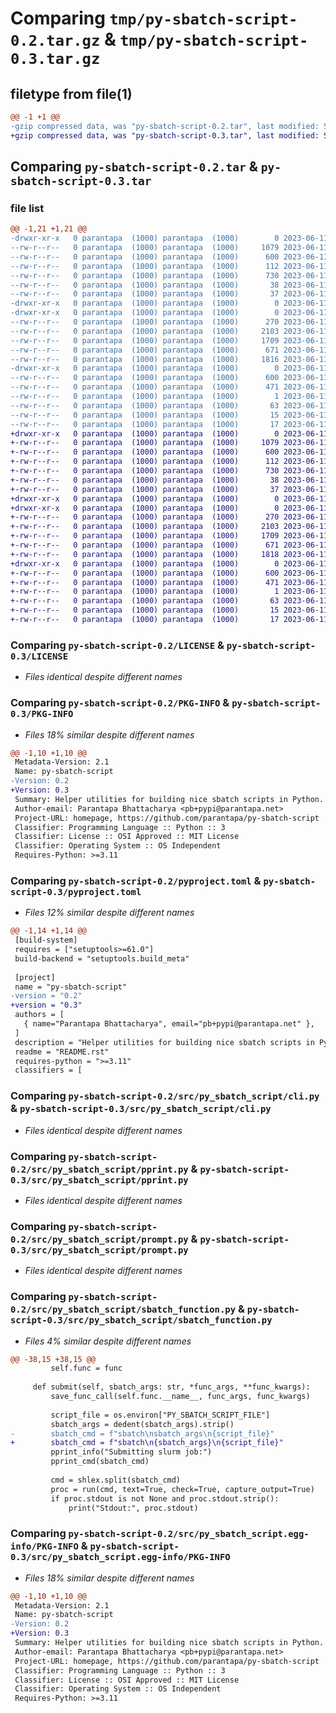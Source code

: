 # Comparing `tmp/py-sbatch-script-0.2.tar.gz` & `tmp/py-sbatch-script-0.3.tar.gz`

## filetype from file(1)

```diff
@@ -1 +1 @@
-gzip compressed data, was "py-sbatch-script-0.2.tar", last modified: Sun Jun 11 18:01:03 2023, max compression
+gzip compressed data, was "py-sbatch-script-0.3.tar", last modified: Sun Jun 11 18:02:43 2023, max compression
```

## Comparing `py-sbatch-script-0.2.tar` & `py-sbatch-script-0.3.tar`

### file list

```diff
@@ -1,21 +1,21 @@
-drwxr-xr-x   0 parantapa  (1000) parantapa  (1000)        0 2023-06-11 18:01:03.596246 py-sbatch-script-0.2/
--rw-r--r--   0 parantapa  (1000) parantapa  (1000)     1079 2023-06-11 14:11:02.000000 py-sbatch-script-0.2/LICENSE
--rw-r--r--   0 parantapa  (1000) parantapa  (1000)      600 2023-06-11 18:01:03.592913 py-sbatch-script-0.2/PKG-INFO
--rw-r--r--   0 parantapa  (1000) parantapa  (1000)      112 2023-06-11 17:39:28.000000 py-sbatch-script-0.2/README.rst
--rw-r--r--   0 parantapa  (1000) parantapa  (1000)      730 2023-06-11 18:00:59.000000 py-sbatch-script-0.2/pyproject.toml
--rw-r--r--   0 parantapa  (1000) parantapa  (1000)       38 2023-06-11 18:01:03.596246 py-sbatch-script-0.2/setup.cfg
--rw-r--r--   0 parantapa  (1000) parantapa  (1000)       37 2023-06-11 17:39:56.000000 py-sbatch-script-0.2/setup.py
-drwxr-xr-x   0 parantapa  (1000) parantapa  (1000)        0 2023-06-11 18:01:03.592913 py-sbatch-script-0.2/src/
-drwxr-xr-x   0 parantapa  (1000) parantapa  (1000)        0 2023-06-11 18:01:03.592913 py-sbatch-script-0.2/src/py_sbatch_script/
--rw-r--r--   0 parantapa  (1000) parantapa  (1000)      270 2023-06-11 17:35:59.000000 py-sbatch-script-0.2/src/py_sbatch_script/__init__.py
--rw-r--r--   0 parantapa  (1000) parantapa  (1000)     2103 2023-06-11 18:00:47.000000 py-sbatch-script-0.2/src/py_sbatch_script/cli.py
--rw-r--r--   0 parantapa  (1000) parantapa  (1000)     1709 2023-06-11 17:30:14.000000 py-sbatch-script-0.2/src/py_sbatch_script/pprint.py
--rw-r--r--   0 parantapa  (1000) parantapa  (1000)      671 2023-06-11 17:36:21.000000 py-sbatch-script-0.2/src/py_sbatch_script/prompt.py
--rw-r--r--   0 parantapa  (1000) parantapa  (1000)     1816 2023-06-11 18:00:46.000000 py-sbatch-script-0.2/src/py_sbatch_script/sbatch_function.py
-drwxr-xr-x   0 parantapa  (1000) parantapa  (1000)        0 2023-06-11 18:01:03.592913 py-sbatch-script-0.2/src/py_sbatch_script.egg-info/
--rw-r--r--   0 parantapa  (1000) parantapa  (1000)      600 2023-06-11 18:01:03.000000 py-sbatch-script-0.2/src/py_sbatch_script.egg-info/PKG-INFO
--rw-r--r--   0 parantapa  (1000) parantapa  (1000)      471 2023-06-11 18:01:03.000000 py-sbatch-script-0.2/src/py_sbatch_script.egg-info/SOURCES.txt
--rw-r--r--   0 parantapa  (1000) parantapa  (1000)        1 2023-06-11 18:01:03.000000 py-sbatch-script-0.2/src/py_sbatch_script.egg-info/dependency_links.txt
--rw-r--r--   0 parantapa  (1000) parantapa  (1000)       63 2023-06-11 18:01:03.000000 py-sbatch-script-0.2/src/py_sbatch_script.egg-info/entry_points.txt
--rw-r--r--   0 parantapa  (1000) parantapa  (1000)       15 2023-06-11 18:01:03.000000 py-sbatch-script-0.2/src/py_sbatch_script.egg-info/requires.txt
--rw-r--r--   0 parantapa  (1000) parantapa  (1000)       17 2023-06-11 18:01:03.000000 py-sbatch-script-0.2/src/py_sbatch_script.egg-info/top_level.txt
+drwxr-xr-x   0 parantapa  (1000) parantapa  (1000)        0 2023-06-11 18:02:43.236241 py-sbatch-script-0.3/
+-rw-r--r--   0 parantapa  (1000) parantapa  (1000)     1079 2023-06-11 14:11:02.000000 py-sbatch-script-0.3/LICENSE
+-rw-r--r--   0 parantapa  (1000) parantapa  (1000)      600 2023-06-11 18:02:43.236241 py-sbatch-script-0.3/PKG-INFO
+-rw-r--r--   0 parantapa  (1000) parantapa  (1000)      112 2023-06-11 17:39:28.000000 py-sbatch-script-0.3/README.rst
+-rw-r--r--   0 parantapa  (1000) parantapa  (1000)      730 2023-06-11 18:02:39.000000 py-sbatch-script-0.3/pyproject.toml
+-rw-r--r--   0 parantapa  (1000) parantapa  (1000)       38 2023-06-11 18:02:43.236241 py-sbatch-script-0.3/setup.cfg
+-rw-r--r--   0 parantapa  (1000) parantapa  (1000)       37 2023-06-11 17:39:56.000000 py-sbatch-script-0.3/setup.py
+drwxr-xr-x   0 parantapa  (1000) parantapa  (1000)        0 2023-06-11 18:02:43.232908 py-sbatch-script-0.3/src/
+drwxr-xr-x   0 parantapa  (1000) parantapa  (1000)        0 2023-06-11 18:02:43.232908 py-sbatch-script-0.3/src/py_sbatch_script/
+-rw-r--r--   0 parantapa  (1000) parantapa  (1000)      270 2023-06-11 17:35:59.000000 py-sbatch-script-0.3/src/py_sbatch_script/__init__.py
+-rw-r--r--   0 parantapa  (1000) parantapa  (1000)     2103 2023-06-11 18:00:47.000000 py-sbatch-script-0.3/src/py_sbatch_script/cli.py
+-rw-r--r--   0 parantapa  (1000) parantapa  (1000)     1709 2023-06-11 17:30:14.000000 py-sbatch-script-0.3/src/py_sbatch_script/pprint.py
+-rw-r--r--   0 parantapa  (1000) parantapa  (1000)      671 2023-06-11 17:36:21.000000 py-sbatch-script-0.3/src/py_sbatch_script/prompt.py
+-rw-r--r--   0 parantapa  (1000) parantapa  (1000)     1818 2023-06-11 18:02:33.000000 py-sbatch-script-0.3/src/py_sbatch_script/sbatch_function.py
+drwxr-xr-x   0 parantapa  (1000) parantapa  (1000)        0 2023-06-11 18:02:43.236241 py-sbatch-script-0.3/src/py_sbatch_script.egg-info/
+-rw-r--r--   0 parantapa  (1000) parantapa  (1000)      600 2023-06-11 18:02:43.000000 py-sbatch-script-0.3/src/py_sbatch_script.egg-info/PKG-INFO
+-rw-r--r--   0 parantapa  (1000) parantapa  (1000)      471 2023-06-11 18:02:43.000000 py-sbatch-script-0.3/src/py_sbatch_script.egg-info/SOURCES.txt
+-rw-r--r--   0 parantapa  (1000) parantapa  (1000)        1 2023-06-11 18:02:43.000000 py-sbatch-script-0.3/src/py_sbatch_script.egg-info/dependency_links.txt
+-rw-r--r--   0 parantapa  (1000) parantapa  (1000)       63 2023-06-11 18:02:43.000000 py-sbatch-script-0.3/src/py_sbatch_script.egg-info/entry_points.txt
+-rw-r--r--   0 parantapa  (1000) parantapa  (1000)       15 2023-06-11 18:02:43.000000 py-sbatch-script-0.3/src/py_sbatch_script.egg-info/requires.txt
+-rw-r--r--   0 parantapa  (1000) parantapa  (1000)       17 2023-06-11 18:02:43.000000 py-sbatch-script-0.3/src/py_sbatch_script.egg-info/top_level.txt
```

### Comparing `py-sbatch-script-0.2/LICENSE` & `py-sbatch-script-0.3/LICENSE`

 * *Files identical despite different names*

### Comparing `py-sbatch-script-0.2/PKG-INFO` & `py-sbatch-script-0.3/PKG-INFO`

 * *Files 18% similar despite different names*

```diff
@@ -1,10 +1,10 @@
 Metadata-Version: 2.1
 Name: py-sbatch-script
-Version: 0.2
+Version: 0.3
 Summary: Helper utilities for building nice sbatch scripts in Python.
 Author-email: Parantapa Bhattacharya <pb+pypi@parantapa.net>
 Project-URL: homepage, https://github.com/parantapa/py-sbatch-script
 Classifier: Programming Language :: Python :: 3
 Classifier: License :: OSI Approved :: MIT License
 Classifier: Operating System :: OS Independent
 Requires-Python: >=3.11
```

### Comparing `py-sbatch-script-0.2/pyproject.toml` & `py-sbatch-script-0.3/pyproject.toml`

 * *Files 12% similar despite different names*

```diff
@@ -1,14 +1,14 @@
 [build-system]
 requires = ["setuptools>=61.0"]
 build-backend = "setuptools.build_meta"
 
 [project]
 name = "py-sbatch-script"
-version = "0.2"
+version = "0.3"
 authors = [
   { name="Parantapa Bhattacharya", email="pb+pypi@parantapa.net" },
 ]
 description = "Helper utilities for building nice sbatch scripts in Python."
 readme = "README.rst"
 requires-python = ">=3.11"
 classifiers = [
```

### Comparing `py-sbatch-script-0.2/src/py_sbatch_script/cli.py` & `py-sbatch-script-0.3/src/py_sbatch_script/cli.py`

 * *Files identical despite different names*

### Comparing `py-sbatch-script-0.2/src/py_sbatch_script/pprint.py` & `py-sbatch-script-0.3/src/py_sbatch_script/pprint.py`

 * *Files identical despite different names*

### Comparing `py-sbatch-script-0.2/src/py_sbatch_script/prompt.py` & `py-sbatch-script-0.3/src/py_sbatch_script/prompt.py`

 * *Files identical despite different names*

### Comparing `py-sbatch-script-0.2/src/py_sbatch_script/sbatch_function.py` & `py-sbatch-script-0.3/src/py_sbatch_script/sbatch_function.py`

 * *Files 4% similar despite different names*

```diff
@@ -38,15 +38,15 @@
         self.func = func
 
     def submit(self, sbatch_args: str, *func_args, **func_kwargs):
         save_func_call(self.func.__name__, func_args, func_kwargs)
 
         script_file = os.environ["PY_SBATCH_SCRIPT_FILE"]
         sbatch_args = dedent(sbatch_args).strip()
-        sbatch_cmd = f"sbatch\nsbatch_args\n{script_file}"
+        sbatch_cmd = f"sbatch\n{sbatch_args}\n{script_file}"
         pprint_info("Submitting slurm job:")
         pprint_cmd(sbatch_cmd)
 
         cmd = shlex.split(sbatch_cmd)
         proc = run(cmd, text=True, check=True, capture_output=True)
         if proc.stdout is not None and proc.stdout.strip():
             print("Stdout:", proc.stdout)
```

### Comparing `py-sbatch-script-0.2/src/py_sbatch_script.egg-info/PKG-INFO` & `py-sbatch-script-0.3/src/py_sbatch_script.egg-info/PKG-INFO`

 * *Files 18% similar despite different names*

```diff
@@ -1,10 +1,10 @@
 Metadata-Version: 2.1
 Name: py-sbatch-script
-Version: 0.2
+Version: 0.3
 Summary: Helper utilities for building nice sbatch scripts in Python.
 Author-email: Parantapa Bhattacharya <pb+pypi@parantapa.net>
 Project-URL: homepage, https://github.com/parantapa/py-sbatch-script
 Classifier: Programming Language :: Python :: 3
 Classifier: License :: OSI Approved :: MIT License
 Classifier: Operating System :: OS Independent
 Requires-Python: >=3.11
```

